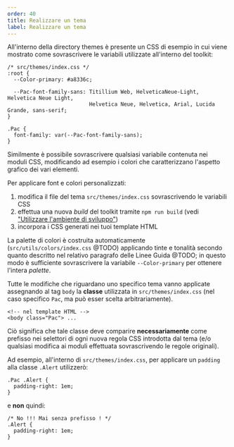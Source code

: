 ```yaml
---
order: 40
title: Realizzare un tema
label: Realizzare un tema
---
```


All'interno della directory themes è presente un CSS di esempio in cui viene mostrato come
sovrascrivere le variabili utilizzate all'interno del toolkit:

```
/* src/themes/index.css */
:root {
  --Color-primary: #a8336c;

  --Pac-font-family-sans: Titillium Web, HelveticaNeue-Light, Helvetica Neue Light,
                          Helvetica Neue, Helvetica, Arial, Lucida Grande, sans-serif;
}

.Pac {
  font-family: var(--Pac-font-family-sans);
}
```

Similmente è possibile sovrascrivere qualsiasi variabile contenuta nei moduli CSS,
modificando ad esempio i colori che caratterizzano l'aspetto grafico dei vari elementi.

Per applicare font e colori personalizzati:

1. modifica il file del tema `src/themes/index.css` sovrascrivendo le variabili CSS
2. effettua una nuova *build* del toolkit tramite `npm run build` (vedi ["Utilizzare l'ambiente di sviluppo"](/docs/sviluppare))
3. incorpora i CSS generati nei tuoi template HTML

La palette di colori è costruita automaticamente (`src/utils/colors/index.css` @TODO)
applicando tinte e tonalità secondo quanto descritto nel relativo paragrafo delle Linee Guida @TODO;
in questo modo è sufficiente sovrascrivere la variabile `--Color-primary` per ottenere l'intera *palette*.

Tutte le modifiche che riguardano uno specifico tema vanno applicate assegnando al tag `body`
la **classe** utilizzata in `src/themes/index.css` (nel caso specifico `Pac`, ma può esser scelta arbitrariamente).

```
<!-- nel template HTML -->
<body class="Pac"> ...
```

Ciò significa che tale classe deve comparire **necessariamente** come prefisso nei selettori
di ogni nuova regola CSS introdotta dal tema (e/o qualsiasi
modifica ai moduli effettuata sovrascrivendo le regole originali).

Ad esempio, all'interno di `src/themes/index.css`, per applicare un `padding` alla classe `.Alert` utilizzerò:

```
.Pac .Alert {
  padding-right: 1em;
}
```

e **non** quindi:

```
/* No !!! Mai senza prefisso ! */
.Alert {
  padding-right: 1em;
}
```
